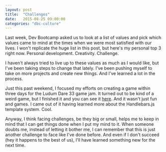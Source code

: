 ```yaml
---
layout: post
title:  "Challenges"
date:   2015-08-25 09:00:00
categories: "dbc-culture"
---
```


Last week, Dev Bootcamp asked us to look at a list of values and pick which values came to mind at the times when we were most satisfied with our lives. I won't replicate the huge list in this post, but here's my personal top 3 right now. Personal development. Creativity. Challenge.

I haven't always tried to live up to these values as much as I would like, but I've been taking steps to change that lately. I've been pushing myself to take on more projects and create new things. And I've learned a lot in the process.

Just this past weekend, I focused my efforts on creating a game within three days for the Ludum Dare 33 game jam. It turned out to be kind of a weird game, but I finished it and you can see it [here](http://ludumdare.com/compo/ludum-dare-33/?action=preview&uid=56320). And it wasn't just fun and games. I came out of it having learned more about the Handlebars.js template system. Cool.

Anyway, I think facing challenges, be they big or small, helps me to keep in mind that I can get things done when I put my mind to it.  When someone doubts me, instead of letting it bother me, I can remember that this is just another challenge to face like I've done before. And even if I don't succeed (hey it happens to the best of us), I'll have learned something new for the next time.

